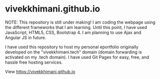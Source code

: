 # vivekkhimani.github.io

NOTE: This repository is still under making! I am coding the webpage using the different frameworks that I am learning. Until this point, I have used JavaScript, HTML5, CSS, Bootstrap 4. I am planning to use Ajax and Angular JS in future. 

I have used this repository to host my personal eportfolio originally developed on the "vivekkhimani.tech" domain (domain forwarding is activated on my .tech domain). I have used Git Pages for easy, free, and hassle free hosting services. 


View https://vivekkhimani.github.io
